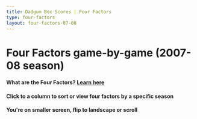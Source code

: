 ```yaml
---
title: Dadgum Box Scores | Four Factors
type: four-factors
layout: four-factors-07-08
---
```


# Four Factors game-by-game (2007-08 season)

#### What are the Four Factors? [Learn here](https://cbbstatshelp.com/four-factors/intro/)

<h4 class="jalek" >Click to a column to sort or view four factors by a specific season</h4> 

<h4 class="d-sm-none">You're on smaller screen, flip to landscape or scroll</h4>